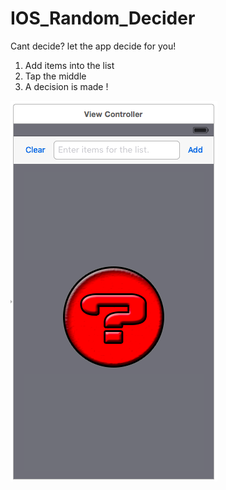 # IOS_Random_Decider

Cant decide? let the app decide for you!


1. Add items into the list 
2. Tap the middle
3. A decision is made !

![Preview](https://raw.githubusercontent.com/sbornes/IOS_Random_Decider/master/preview.png)
